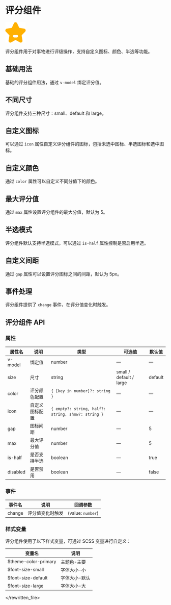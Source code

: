 # 评分组件

![评分组件](/components/rate.png)

评分组件用于对事物进行评级操作，支持自定义图标、颜色、半选等功能。

## 基础用法

基础的评分组件用法，通过 `v-model` 绑定评分值。

<demo component-name="rate" examples="basic"></demo>

## 不同尺寸

评分组件支持三种尺寸：small、default 和 large。

<demo component-name="rate" examples="size"></demo>

## 自定义图标

可以通过 `icon` 属性自定义评分组件的图标，包括未选中图标、半选图标和选中图标。

<demo component-name="rate" examples="custom-icon"></demo>

## 自定义颜色

通过 `color` 属性可以自定义不同分值下的颜色。

<demo component-name="rate" examples="color"></demo>

## 最大评分值

通过 `max` 属性设置评分组件的最大分值，默认为 5。

<demo component-name="rate" examples="max"></demo>

## 半选模式

评分组件默认支持半选模式，可以通过 `is-half` 属性控制是否启用半选。

<demo component-name="rate" examples="half"></demo>

## 自定义间距

通过 `gap` 属性可以设置评分图标之间的间距，默认为 5px。

<demo component-name="rate" examples="gap"></demo>

## 事件处理

评分组件提供了 `change` 事件，在评分值变化时触发。

<demo component-name="rate" examples="events"></demo>

## 评分组件 API

### 属性

| 属性名   | 说明                  | 类型                              | 可选值                  | 默认值  |
| -------- | --------------------- | --------------------------------- | ----------------------- | ------- |
| v-model  | 绑定值                | number                            | —                       | —       |
| size     | 尺寸                  | string                            | small / default / large | default |
| color    | 评分颜色配置          | `{ [key in number]?: string }`      | —                       | —       |
| icon     | 自定义图标配置        | `{ empty?: string, half?: string, show?: string }` | —       | —       |
| gap      | 图标间距              | number                            | —                       | 5       |
| max      | 最大评分值            | number                            | —                       | 5       |
| is-half  | 是否支持半选          | boolean                           | —                       | true    |
| disabled | 是否禁用              | boolean                           | —                       | false   |

### 事件

| 事件名 | 说明               | 回调参数           |
| ------ | ------------------ | ------------------ |
| change | 评分值变化时触发   | (value: `number`) |

### 样式变量

评分组件使用了以下样式变量，可通过 SCSS 变量进行自定义：

| 变量名                | 说明           |
| --------------------- | -------------- |
| $theme-color-primary  | 主题色-主要    |
| $font-size-small      | 字体大小-小    |
| $font-size-default    | 字体大小-默认  |
| $font-size-large      | 字体大小-大    |
</rewritten_file> 